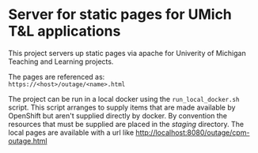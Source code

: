 Server for static pages for UMich T&L applications
==================================

This project servers up static pages via apache for Univerity of
Michigan Teaching and Learning projects.

The pages are referenced as:
<code> https://&lt;host&gt;/outage/&lt;name&gt;.html</code>

The project can be run in a local docker using the <code>run\_local\_docker.sh</code>
script.  This script arranges to supply items that are made available
by OpenShift but aren't supplied directly by docker.  By convention
the resources that must be supplied are placed in the _staging_
directory. The local pages are available with a url like
[http://localhost:8080/outage/cpm-outage.html](http://localhost:8080/outage/cpm-outage.html)

